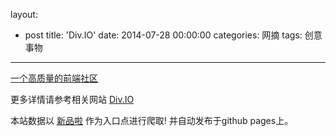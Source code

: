 layout: 
  - post 
title: 'Div.IO' 
date: 2014-07-28 00:00:00 
categories: 网摘 
tags: 创意事物 
---

<a href="http://xinpinla.com/product/38" title="查看产品详情">
								一个高质量的前端社区							</a>  

更多详情请参考相关网站 [Div.IO](http://div.io)  

本站数据以 [新品啦](http://xinpinla.com/) 作为入口点进行爬取! 并自动发布于github pages上。  
